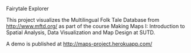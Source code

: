 Fairytale Explorer

This project visualizes the Multilingual Folk Tale Database from http://www.mftd.org/ as part of the course Making Maps I: Introduction to Spatial Analysis, Data Visualization and Map Design at SUTD.

A demo is published at http://maps-project.herokuapp.com/

